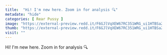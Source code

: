```yaml
---
title:  "Hi! I'm new here. Zoom in for analysis 🔍"
metadate: "hide"
categories: [ Rear Pussy ]
image: "https://external-preview.redd.it/F6GJlVqXEW67RC351WRG_ui1HTBSaZsxa2Yr2k4XleU.jpg?auto=webp&s=180a249cf102705bd25c163b3dad3617ee02adae"
thumb: "https://external-preview.redd.it/F6GJlVqXEW67RC351WRG_ui1HTBSaZsxa2Yr2k4XleU.jpg?width=1080&crop=smart&auto=webp&s=f5e0ead1302b55d2943c6824ec5ed280bdb831ae"
visit: ""
---
```

Hi! I'm new here. Zoom in for analysis 🔍
